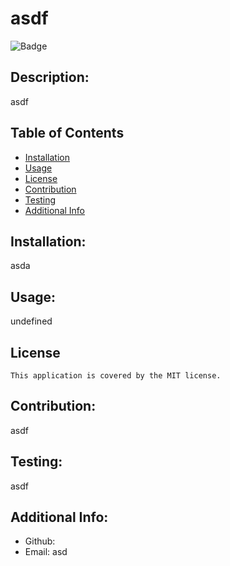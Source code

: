 # asdf
  
  ![Badge](https://img.shields.io/badge/License-MIT-blue.svg)


  ## Description:
  asdf

  ## Table of Contents 
  - [Installation](#installation)
  - [Usage](#usage)
  - [License](#license)
  - [Contribution](#contribution)
  - [Testing](#testing)
  - [Additional Info](#additional-info)
  ## Installation:
  asda
  ## Usage:
  undefined

  ## License
    This application is covered by the MIT license.

  ## Contribution:
  asdf
  ## Testing:
  asdf
  ## Additional Info:
  - Github: [](https://github.com/)
  - Email: asd

